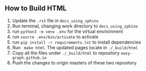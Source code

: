 ## How to Build HTML

1. Update the `.rst` file in `docs_using_sphinx`
2. Run terminal, changing work directory to `docs_using_sphinx`
3. run `python3 -m venv .env` for the virtual environment
4. run `source .env/bin/activate` to activate
5. run `pip install -r requirements.txt` to install dependencies
6. Run ` make html`. The updated pages locate in `./_build/html`
7. Copy all the files under `./_build/html` to repository `easy-graph.github.io`
8. Push the changes to origin masters of these two repository
